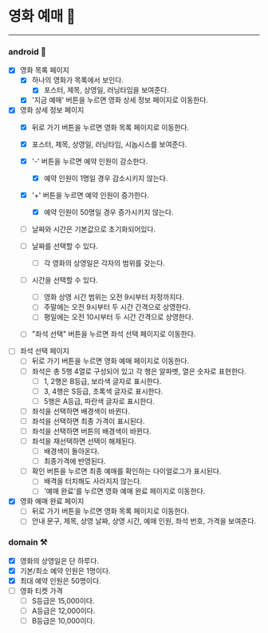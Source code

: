 # 영화 예매️ 🎫
---

### android 🤖

- [x] 영화 목록 페이지
    - [x] 하나의 영화가 목록에서 보인다.
        - [x] 포스터, 제목, 상영일, 러닝타임을 보여준다.
    - [x] '지금 예매' 버튼을 누르면 영화 상세 정보 페이지로 이동한다.

- [x] 영화 상세 정보 페이지
    - [x] 뒤로 가기 버튼을 누르면 영화 목록 페이지로 이동한다.
    - [x] 포스터, 제목, 상영일, 러닝타임, 시놉시스를 보여준다.
    - [x] '-' 버튼을 누르면 예약 인원이 감소한다.
        - [x] 예약 인원이 1명일 경우 감소시키지 않는다.
    - [x] '+' 버튼을 누르면 예약 인원이 증가한다.
        - [x] 예약 인원이 50명일 경우 증가시키지 않는다.
    - [ ] 날짜와 시간은 기본값으로 초기화되어있다.
    - [ ] 날짜를 선택할 수 있다.
        - [ ] 각 영화의 상영일은 각자의 범위를 갖는다.
    - [ ] 시간을 선택할 수 있다.
        - [ ] 영화 상영 시간 범위는 오전 9시부터 자정까지다.
        - [ ] 주말에는 오전 9시부터 두 시간 간격으로 상영한다.
        - [ ] 평일에는 오전 10시부터 두 시간 간격으로 상영한다.
    - [ ] "좌석 선택" 버튼을 누르면 좌석 선택 페이지로 이동한다.


- [ ] 좌석 선택 페이지
    - [ ] 뒤로 가기 버튼을 누르면 영화 예매 페이지로 이동한다.
    - [ ] 좌석은 총 5행 4열로 구성되어 있고 각 행은 알파벳, 열은 숫자로 표현한다.
        - [ ] 1, 2행은 B등급, 보라색 글자로 표시한다.
        - [ ] 3, 4행은 S등급, 초록색 글자로 표시한다.
        - [ ] 5행은 A등급, 파란색 글자로 표시한다.
    - [ ] 좌석을 선택하면 배경색이 바뀐다.
    - [ ] 좌석을 선택하면 최종 가격이 표시된다.
    - [ ] 좌석을 선택하면 버튼의 배경색이 바뀐다.
    - [ ] 좌석을 재선택하면 선택이 해제된다.
        - [ ] 배경색이 돌아온다.
        - [ ] 최종가격에 반영된다.
    - [ ] 확인 버튼을 누르면 최종 예매를 확인하는 다이얼로그가 표시된다.
        - [ ] 배격을 터치해도 사라지지 않는다.
        - [ ] '예매 완료'를 누르면 영화 예매 완료 페이지로 이동한다.

- [x] 영화 예매 완료 페이지
    - [ ] 뒤로 가기 버튼을 누르면 영화 목록 페이지로 이동한다.
    - [ ] 안내 문구, 제목, 상영 날짜, 상영 시간, 예매 인원, 좌석 번호, 가격을 보여준다.

### domain ⚒️

- [x] 영화의 상영일은 단 하루다.
- [x] 기본/최소 예약 인원은 1명이다.
- [x] 최대 예약 인원은 50명이다.
- [ ] 영화 티켓 가격
    - [ ] S등급은 15,000이다.
    - [ ] A등급은 12,000이다.
    - [ ] B등급은 10,000이다.
